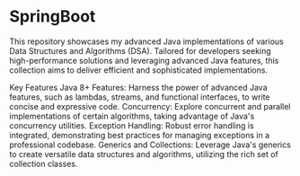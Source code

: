 # SpringBoot
This repository showcases my advanced Java implementations of various Data Structures and Algorithms (DSA). Tailored for developers seeking high-performance solutions and leveraging advanced Java features, this collection aims to deliver efficient and sophisticated implementations.

Key Features
Java 8+ Features: Harness the power of advanced Java features, such as lambdas, streams, and functional interfaces, to write concise and expressive code.
Concurrency: Explore concurrent and parallel implementations of certain algorithms, taking advantage of Java's concurrency utilities.
Exception Handling: Robust error handling is integrated, demonstrating best practices for managing exceptions in a professional codebase.
Generics and Collections: Leverage Java's generics to create versatile data structures and algorithms, utilizing the rich set of collection classes.

